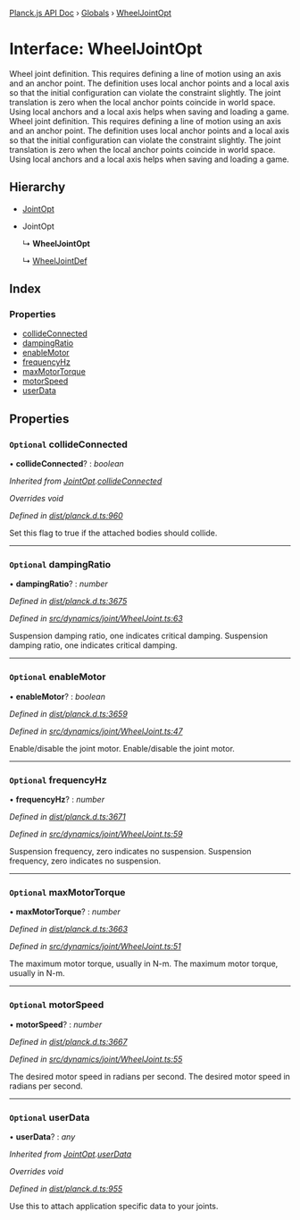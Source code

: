 [Planck.js API Doc](../README.md) › [Globals](../globals.md) › [WheelJointOpt](wheeljointopt.md)

# Interface: WheelJointOpt

Wheel joint definition. This requires defining a line of motion using an axis
and an anchor point. The definition uses local anchor points and a local axis
so that the initial configuration can violate the constraint slightly. The
joint translation is zero when the local anchor points coincide in world
space. Using local anchors and a local axis helps when saving and loading a
game.
Wheel joint definition. This requires defining a line of motion using an axis
and an anchor point. The definition uses local anchor points and a local axis
so that the initial configuration can violate the constraint slightly. The
joint translation is zero when the local anchor points coincide in world
space. Using local anchors and a local axis helps when saving and loading a
game.

## Hierarchy

* [JointOpt](jointopt.md)

* JointOpt

  ↳ **WheelJointOpt**

  ↳ [WheelJointDef](wheeljointdef.md)

## Index

### Properties

* [collideConnected](wheeljointopt.md#optional-collideconnected)
* [dampingRatio](wheeljointopt.md#optional-dampingratio)
* [enableMotor](wheeljointopt.md#optional-enablemotor)
* [frequencyHz](wheeljointopt.md#optional-frequencyhz)
* [maxMotorTorque](wheeljointopt.md#optional-maxmotortorque)
* [motorSpeed](wheeljointopt.md#optional-motorspeed)
* [userData](wheeljointopt.md#optional-userdata)

## Properties

### `Optional` collideConnected

• **collideConnected**? : *boolean*

*Inherited from [JointOpt](jointopt.md).[collideConnected](jointopt.md#optional-collideconnected)*

*Overrides void*

*Defined in [dist/planck.d.ts:960](https://github.com/shakiba/planck.js/blob/7e469c4/dist/planck.d.ts#L960)*

Set this flag to true if the attached bodies
should collide.

___

### `Optional` dampingRatio

• **dampingRatio**? : *number*

*Defined in [dist/planck.d.ts:3675](https://github.com/shakiba/planck.js/blob/7e469c4/dist/planck.d.ts#L3675)*

*Defined in [src/dynamics/joint/WheelJoint.ts:63](https://github.com/shakiba/planck.js/blob/7e469c4/src/dynamics/joint/WheelJoint.ts#L63)*

Suspension damping ratio, one indicates critical damping.
Suspension damping ratio, one indicates critical damping.

___

### `Optional` enableMotor

• **enableMotor**? : *boolean*

*Defined in [dist/planck.d.ts:3659](https://github.com/shakiba/planck.js/blob/7e469c4/dist/planck.d.ts#L3659)*

*Defined in [src/dynamics/joint/WheelJoint.ts:47](https://github.com/shakiba/planck.js/blob/7e469c4/src/dynamics/joint/WheelJoint.ts#L47)*

Enable/disable the joint motor.
Enable/disable the joint motor.

___

### `Optional` frequencyHz

• **frequencyHz**? : *number*

*Defined in [dist/planck.d.ts:3671](https://github.com/shakiba/planck.js/blob/7e469c4/dist/planck.d.ts#L3671)*

*Defined in [src/dynamics/joint/WheelJoint.ts:59](https://github.com/shakiba/planck.js/blob/7e469c4/src/dynamics/joint/WheelJoint.ts#L59)*

Suspension frequency, zero indicates no suspension.
Suspension frequency, zero indicates no suspension.

___

### `Optional` maxMotorTorque

• **maxMotorTorque**? : *number*

*Defined in [dist/planck.d.ts:3663](https://github.com/shakiba/planck.js/blob/7e469c4/dist/planck.d.ts#L3663)*

*Defined in [src/dynamics/joint/WheelJoint.ts:51](https://github.com/shakiba/planck.js/blob/7e469c4/src/dynamics/joint/WheelJoint.ts#L51)*

The maximum motor torque, usually in N-m.
The maximum motor torque, usually in N-m.

___

### `Optional` motorSpeed

• **motorSpeed**? : *number*

*Defined in [dist/planck.d.ts:3667](https://github.com/shakiba/planck.js/blob/7e469c4/dist/planck.d.ts#L3667)*

*Defined in [src/dynamics/joint/WheelJoint.ts:55](https://github.com/shakiba/planck.js/blob/7e469c4/src/dynamics/joint/WheelJoint.ts#L55)*

The desired motor speed in radians per second.
The desired motor speed in radians per second.

___

### `Optional` userData

• **userData**? : *any*

*Inherited from [JointOpt](jointopt.md).[userData](jointopt.md#optional-userdata)*

*Overrides void*

*Defined in [dist/planck.d.ts:955](https://github.com/shakiba/planck.js/blob/7e469c4/dist/planck.d.ts#L955)*

Use this to attach application specific data to your joints.
